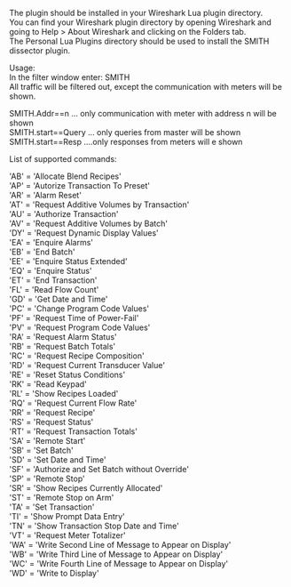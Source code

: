 The plugin should be installed in your Wireshark Lua plugin directory.  
You can find your Wireshark plugin directory by opening Wireshark and going to Help > About Wireshark and clicking on the Folders tab.  
The Personal Lua Plugins directory should be used to install the SMITH dissector plugin.

Usage:  
In the filter window enter: SMITH  
All traffic will be filtered out, except the communication with meters will be shown.  

SMITH.Addr==n  ... only communication with meter with address n will be shown  
SMITH.start==Query ... only queries from master will be shown  
SMITH.start==Resp ....only responses from meters will e shown  

List of supported commands:  
  
'AB' = 'Allocate Blend Recipes'  
'AP' = 'Autorize Transaction To Preset'  
'AR' = 'Alarm Reset'  
'AT' = 'Request Additive Volumes by Transaction'  
'AU' = 'Authorize Transaction'  
'AV' = 'Request Additive Volumes by Batch'  
'DY' = 'Request Dynamic Display Values'  
'EA' = 'Enquire Alarms'  
'EB' = 'End Batch'  
'EE' = 'Enquire Status Extended'  
'EQ' = 'Enquire Status'  
'ET' = 'End Transaction'  
'FL' = 'Read Flow Count'  
'GD' = 'Get Date and Time'  
'PC' = 'Change Program Code Values'  
'PF' = 'Request Time of Power-Fail'  
'PV' = 'Request Program Code Values'  
'RA' = 'Request Alarm Status'  
'RB' = 'Request Batch Totals'  
'RC' = 'Request Recipe Composition'  
'RD' = 'Request Current Transducer Value'  
'RE' = 'Reset Status Conditions'  
'RK' = 'Read Keypad'  
'RL' = 'Show Recipes Loaded'  
'RQ' = 'Request Current Flow Rate'  
'RR' = 'Request Recipe'  
'RS' = 'Request Status'  
'RT' = 'Request Transaction Totals'  
'SA' = 'Remote Start'  
'SB' = 'Set Batch'  
'SD' = 'Set Date and Time'  
'SF' = 'Authorize and Set Batch without Override'  
'SP' = 'Remote Stop'  
'SR' = 'Show Recipes Currently Allocated'  
'ST' = 'Remote Stop on Arm'  
'TA' = 'Set Transaction'  
'TI' = 'Show Prompt Data Entry'  
'TN' = 'Show Transaction Stop Date and Time'  
'VT' = 'Request Meter Totalizer'  
'WA' = 'Write Second Line of Message to Appear on Display'  
'WB' = 'Write Third Line of Message to Appear on Display'  
'WC' = 'Write Fourth Line of Message to Appear on Display'  
'WD' = 'Write to Display'  

